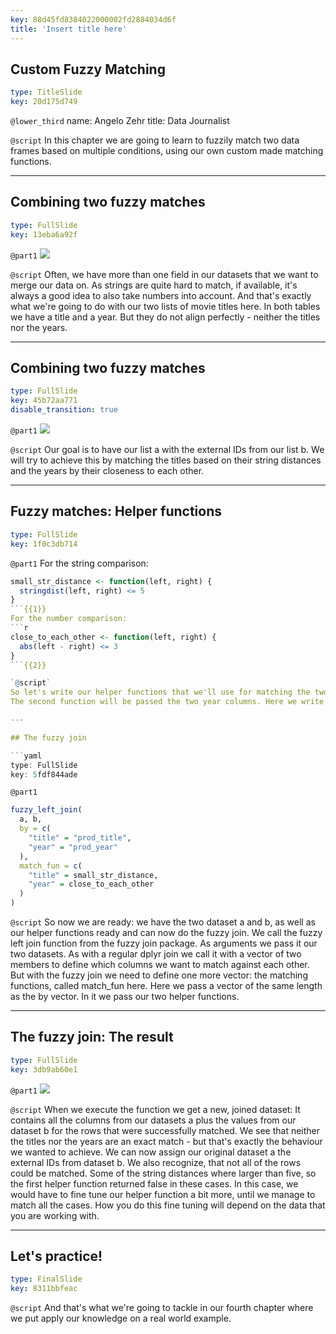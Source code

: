 ```yaml
---
key: 88d45fd8384022000002fd2884034d6f
title: 'Insert title here'
---
```


## Custom Fuzzy Matching

```yaml
type: TitleSlide
key: 20d175d749
```

`@lower_third`
name: Angelo Zehr
title: Data Journalist

`@script`
In this chapter we are going to learn to fuzzily match two data frames based on multiple conditions, using our own custom made matching functions.

---

## Combining two fuzzy matches

```yaml
type: FullSlide
key: 13eba6a92f
```

`@part1`
![](https://assets.datacamp.com/production/repositories/5210/datasets/3ae6bed9e0b2d55289eb9ad37aee70bcd70ec068/a%20and%20b.png)

`@script`
Often, we have more than one field in our datasets that we want to merge our data on. As strings are quite hard to match, if available, it's always a good idea to also take numbers into account. And that's exactly what we're going to do with our two lists of movie titles here.
In both tables we have a title and a year. But they do not align perfectly - neither the titles nor the years.

---

## Combining two fuzzy matches

```yaml
type: FullSlide
key: 45b72aa771
disable_transition: true
```

`@part1`
![](https://assets.datacamp.com/production/repositories/5210/datasets/0b39b28735db4b1e989f861779c03f76af94d950/a%20and%20b%202.png)

`@script`
Our goal is to have our list a with the external IDs from our list b. We will try to achieve this by matching the titles based on their string distances and the years by their closeness to each other.

---

## Fuzzy matches: Helper functions

```yaml
type: FullSlide
key: 1f0c3db714
```

`@part1`
For the string comparison:
```r
small_str_distance <- function(left, right) {
  stringdist(left, right) <= 5
}
```{{1}}
For the number comparison:
```r
close_to_each_other <- function(left, right) {
  abs(left - right) <= 3
}
```{{2}}

`@script`
So let's write our helper functions that we'll use for matching the two datasets. The first function will check whether the strings passed to it are alike. It does that using the stringdist function, that we've used before. It returns true if the two strings have a distance smaller or equal to five. It will get passed two columns: The title column from our first dataset (here called left) and the prod_title column from our second dataset (here called right).
The second function will be passed the two year columns. Here we write a simple function that checks whether the numbers in the left column are equal to the ones in the right column or have a difference smaller than three years.

---

## The fuzzy join

```yaml
type: FullSlide
key: 5fdf844ade
```

`@part1`
```r
fuzzy_left_join(
  a, b,
  by = c(
    "title" = "prod_title",
    "year" = "prod_year"
  ),
  match_fun = c(
    "title" = small_str_distance,
    "year" = close_to_each_other
  )
)
```

`@script`
So now we are ready: we have the two dataset a and b, as well as our helper functions ready and can now do the fuzzy join.
We call the fuzzy left join function from the fuzzy join package. As arguments we pass it our two datasets. As with a regular dplyr join we call it with a vector of two members to define which columns we want to match against each other.
But with the fuzzy join we need to define one more vector: the matching functions, called match_fun here. Here we pass a vector of the same length as the by vector. In it we pass our two helper functions.

---

## The fuzzy join: The result

```yaml
type: FullSlide
key: 3db9ab60e1
```

`@part1`
![](https://assets.datacamp.com/production/repositories/5210/datasets/e840c118ad79f7710f95343cfc6076a638169377/joined.png)

`@script`
When we execute the function we get a new, joined dataset: It contains all the columns from our datasets a plus the values from our dataset b for the rows that were successfully matched. We see that neither the titles nor the years are an exact match - but that's exactly the behaviour we wanted to achieve. We can now assign our original dataset a the external IDs from dataset b. We also recognize, that not all of the rows could be matched. Some of the string distances where larger than five, so the first helper function returned false in these cases. In this case, we would have to fine tune our helper function a bit more, until we manage to match all the cases.
How you do this fine tuning will depend on the data that you are working with.

---

## Let's practice!

```yaml
type: FinalSlide
key: 8311bbfeac
```

`@script`
And that's what we're going to tackle in our fourth chapter where we put apply our knowledge on a real world example.
